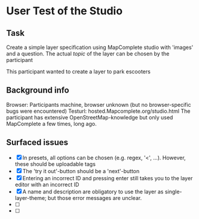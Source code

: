 # User Test of the Studio

## Task

Create a simple layer specification using MapComplete studio with 'images' and a question. The actual _topic_ of the layer can be chosen by the participant

This participant wanted to create a layer to park escooters

## Background info

Browser: Participants machine, browser unknown (but no browser-specific bugs were encountered)
Testurl: hosted.Mapcomplete.org/studio.html
The participant has extensive OpenStreetMap-knowledge but only used MapComplete a few times, long ago.

## Surfaced issues

- [x] In presets, all options can be chosen (e.g. regex, '<', ...). However, these should be uploadable tags
- [x] The 'try it out'-button should be a 'next'-button
- [x] Entering an incorrect ID and pressing enter still takes you to the layer editor with an incorrect ID 
- [x] A name and description are obligatory to use the layer as single-layer-theme; but those error messages are unclear. 
- [ ] 
- [ ] 
